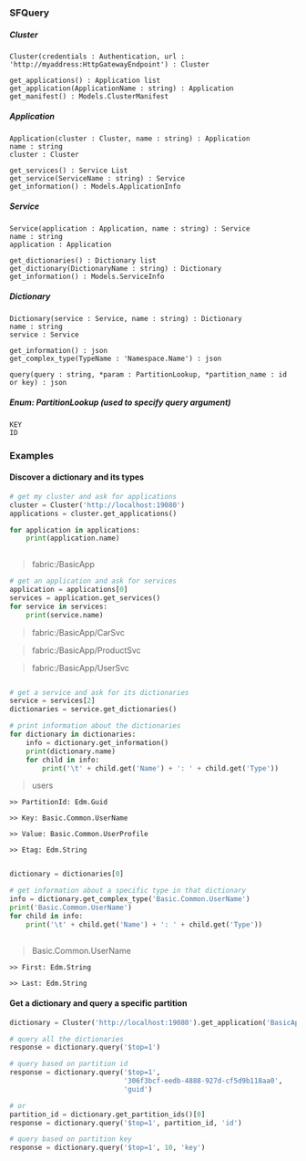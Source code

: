 ### SFQuery

##### Cluster

    Cluster(credentials : Authentication, url : 'http://myaddress:HttpGatewayEndpoint') : Cluster
    
    get_applications() : Application list
    get_application(ApplicationName : string) : Application
    get_manifest() : Models.ClusterManifest
    
##### Application

    Application(cluster : Cluster, name : string) : Application
    name : string
    cluster : Cluster
    
    get_services() : Service List
    get_service(ServiceName : string) : Service
    get_information() : Models.ApplicationInfo
    
##### Service

    Service(application : Application, name : string) : Service
    name : string
    application : Application
    
    get_dictionaries() : Dictionary list
    get_dictionary(DictionaryName : string) : Dictionary
    get_information() : Models.ServiceInfo
    
##### Dictionary 

    Dictionary(service : Service, name : string) : Dictionary
    name : string
    service : Service
    
    get_information() : json
    get_complex_type(TypeName : 'Namespace.Name') : json
    
    query(query : string, *param : PartitionLookup, *partition_name : id or key) : json


##### Enum: PartitionLookup (used to specify query argument)
    KEY
    ID

### Examples
#### Discover a dictionary and its types
```python
# get my cluster and ask for applications
cluster = Cluster('http://localhost:19080')
applications = cluster.get_applications()

for application in applications:
    print(application.name)
    
```

> fabric:/BasicApp

```python
# get an application and ask for services
application = applications[0]
services = application.get_services()
for service in services:
    print(service.name)

```

> fabric:/BasicApp/CarSvc

> fabric:/BasicApp/ProductSvc

> fabric:/BasicApp/UserSvc

```python

# get a service and ask for its dictionaries
service = services[2]
dictionaries = service.get_dictionaries()

# print information about the dictionaries
for dictionary in dictionaries:
    info = dictionary.get_information()
    print(dictionary.name)
    for child in info:
        print('\t' + child.get('Name') + ': ' + child.get('Type'))

```

> users

	>> PartitionId: Edm.Guid
    
	>> Key: Basic.Common.UserName
    
	>> Value: Basic.Common.UserProfile
    
	>> Etag: Edm.String

```python

dictionary = dictionaries[0]

# get information about a specific type in that dictionary
info = dictionary.get_complex_type('Basic.Common.UserName')
print('Basic.Common.UserName')
for child in info:
    print('\t' + child.get('Name') + ': ' + child.get('Type'))
        
```

> Basic.Common.UserName

	>> First: Edm.String
    
	>> Last: Edm.String

#### Get a dictionary and query a specific partition
```python
dictionary = Cluster('http://localhost:19080').get_application('BasicApp').get_service('UserSvc').get_dictionary('users')

# query all the dictionaries
response = dictionary.query('$top=1')

# query based on partition id
response = dictionary.query('$top=1', 
                            '306f3bcf-eedb-4888-927d-cf5d9b118aa0', 
                            'guid')

# or
partition_id = dictionary.get_partition_ids()[0]
response = dictionary.query('$top=1', partition_id, 'id')

# query based on partition key
response = dictionary.query('$top=1', 10, 'key')
```